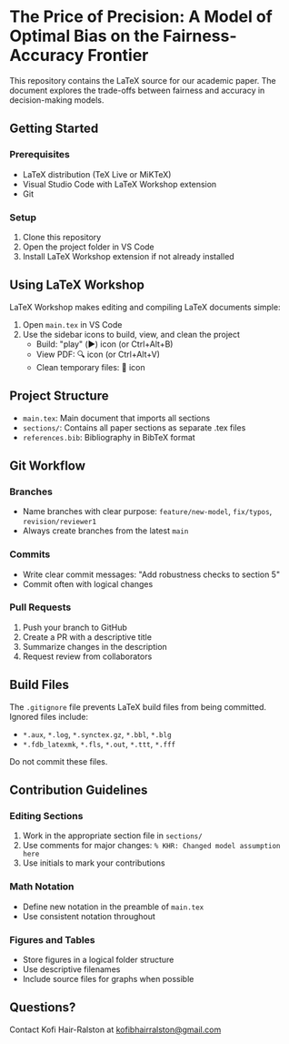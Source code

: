 # The Price of Precision: A Model of Optimal Bias on the Fairness-Accuracy Frontier

This repository contains the LaTeX source for our academic paper. The document explores the trade-offs between fairness and accuracy in decision-making models.

## Getting Started

### Prerequisites

- LaTeX distribution (TeX Live or MiKTeX)
- Visual Studio Code with LaTeX Workshop extension
- Git

### Setup

1. Clone this repository
2. Open the project folder in VS Code
3. Install LaTeX Workshop extension if not already installed

## Using LaTeX Workshop

LaTeX Workshop makes editing and compiling LaTeX documents simple:

1. Open `main.tex` in VS Code
2. Use the sidebar icons to build, view, and clean the project
   - Build: "play" (▶️) icon (or Ctrl+Alt+B)
   - View PDF: 🔍 icon (or Ctrl+Alt+V)
   - Clean temporary files: 🧹 icon

## Project Structure

- `main.tex`: Main document that imports all sections
- `sections/`: Contains all paper sections as separate .tex files
- `references.bib`: Bibliography in BibTeX format

## Git Workflow

### Branches

- Name branches with clear purpose: `feature/new-model`, `fix/typos`, `revision/reviewer1`
- Always create branches from the latest `main`

### Commits

- Write clear commit messages: "Add robustness checks to section 5"
- Commit often with logical changes

### Pull Requests

1. Push your branch to GitHub
2. Create a PR with a descriptive title
3. Summarize changes in the description
4. Request review from collaborators

## Build Files

The `.gitignore` file prevents LaTeX build files from being committed. Ignored files include:

- `*.aux`, `*.log`, `*.synctex.gz`, `*.bbl`, `*.blg`
- `*.fdb_latexmk`, `*.fls`, `*.out`, `*.ttt`, `*.fff`

Do not commit these files.

## Contribution Guidelines

### Editing Sections

1. Work in the appropriate section file in `sections/`
2. Use comments for major changes: `% KHR: Changed model assumption here`
3. Use initials to mark your contributions

### Math Notation

- Define new notation in the preamble of `main.tex`
- Use consistent notation throughout

### Figures and Tables

- Store figures in a logical folder structure
- Use descriptive filenames
- Include source files for graphs when possible

## Questions?

Contact Kofi Hair-Ralston at kofibhairralston@gmail.com